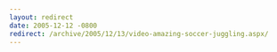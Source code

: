 ```yaml
---
layout: redirect
date: 2005-12-12 -0800
redirect: /archive/2005/12/13/video-amazing-soccer-juggling.aspx/
---
```

